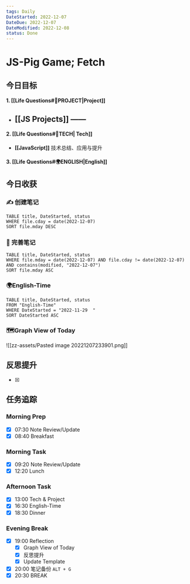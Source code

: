 ```yaml
---
tags: Daily
DateStarted: 2022-12-07
DateDue: 2022-12-07
DateModified: 2022-12-08
status: Done
---
```


# JS-Pig Game; Fetch

## 今日目标

#### 1. [[Life Questions#🚀PROJECT|Project]]

- ## [[JS Projects]] ——

#### 2. [[Life Questions#🚀TECH| Tech]]

- **[[JavaScript]]** 技术总结、应用与提升

#### 3. [[Life Questions#🌍ENGLISH|English]]

## 今日收获

### ✍️ 创建笔记

```dataview
TABLE title, DateStarted, status
WHERE file.cday = date(2022-12-07)
SORT file.mday DESC
```

### 📝 完善笔记

```dataview
TABLE title, DateStarted, status
WHERE file.mday = date(2022-12-07) AND file.cday != date(2022-12-07) AND contains(modified, "2022-12-07")
SORT file.mday ASC
```

### 🌍English-Time

```dataview
TABLE title, DateStarted, status
FROM "English-Time"
WHERE DateStarted = "2022-11-29  "
SORT DateStarted ASC
```

### 🗺️Graph View of Today

![[zz-assets/Pasted image 20221207233901.png]]

## 反思提升

- [x]

## 任务追踪

### Morning Prep

- [x] 07:30 Note Review/Update
- [x] 08:40 Breakfast

### Morning Task

- [x] 09:20 Note Review/Update
- [x] 12:20 Lunch

### Afternoon Task

- [x] 13:00 Tech & Project
- [x] 16:30 English-Time
- [x] 18:30 Dinner

### Evening Break

- [x] 19:00 Reflection
  - [x] Graph View of Today
  - [x] 反思提升
  - [x] Update Template
- [x] 20:00 笔记备份 `ALT + G`
- [x] 20:30 BREAK

